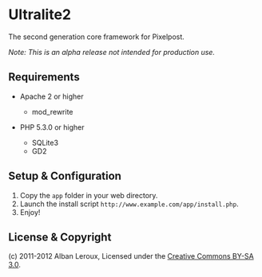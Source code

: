 Ultralite2
==========

The second generation core framework for Pixelpost.

*Note: This is an alpha release not intended for production use.*

Requirements
------------

* Apache 2 or higher
	* mod_rewrite

* PHP 5.3.0 or higher
	* SQLite3
	* GD2

Setup & Configuration
---------------------

1. Copy the `app` folder in your web directory.
2. Launch the install script `http://www.example.com/app/install.php`.
3. Enjoy!

License & Copyright
-------------------

(c) 2011-2012 Alban Leroux, Licensed under the [Creative Commons BY-SA 3.0](http://creativecommons.org/licenses/by-sa/3.0/).
